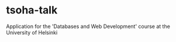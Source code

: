 # tsoha-talk
Application for the 'Databases and Web Development' course at the University of Helsinki

